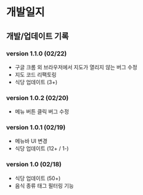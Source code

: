 # 개발일지

## 개발/업데이트 기록

### version 1.1.0 (02/22)

- 구글 크롬 외 브라우저에서 지도가 열리지 않는 버그 수정
- 지도 코드 리팩토링
- 식당 업데이트 (3+)

### version 1.0.2 (02/20)

- 메뉴 버튼 클릭 버그 수정

### version 1.0.1 (02/19)

- 메뉴바 UI 변경
- 식당 업데이트 (12+ / 1-)

### version 1.0 (02/18)

- 식당 업데이트 (50+)
- 음식 종류 태그 필터링 기능
